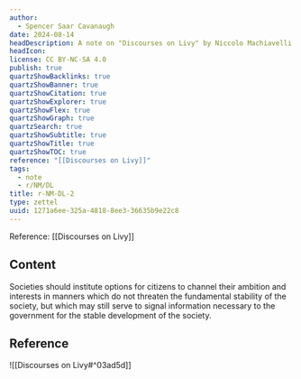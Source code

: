 ```yaml
---
author:
  - Spencer Saar Cavanaugh
date: 2024-08-14
headDescription: A note on "Discourses on Livy" by Niccolo Machiavelli
headIcon:
license: CC BY-NC-SA 4.0
publish: true
quartzShowBacklinks: true
quartzShowBanner: true
quartzShowCitation: true
quartzShowExplorer: true
quartzShowFlex: true
quartzShowGraph: true
quartzSearch: true
quartzShowSubtitle: true
quartzShowTitle: true
quartzShowTOC: true
reference: "[[Discourses on Livy]]"
tags:
  - note
  - r/NM/DL
title: r-NM-DL-2
type: zettel
uuid: 1271a6ee-325a-4818-8ee3-36635b9e22c8
---
```


Reference: [[Discourses on Livy]]

## Content

Societies should institute options for citizens to channel their ambition and interests in manners which do not threaten the fundamental stability of the society, but which may still serve to signal information necessary to the government for the stable development of the society.

## Reference

![[Discourses on Livy#^03ad5d]]
